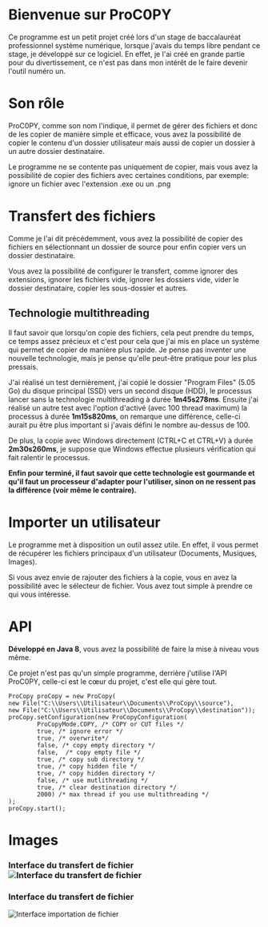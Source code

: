 
# Bienvenue sur ProC0PY

Ce programme est un petit projet créé lors d'un stage de baccalauréat professionnel système numérique, lorsque j'avais du temps libre pendant ce stage, je développé sur ce logiciel. En effet, je l'ai créé en grande partie pour du divertissement, ce n'est pas dans mon intérêt de le faire devenir l'outil numéro un.

# Son rôle

ProC0PY, comme son nom l'indique, il permet de gérer des fichiers et donc de les copier de manière simple et efficace, vous avez la possibilité de copier le contenu d'un dossier utilisateur mais aussi de copier un dossier à un autre dossier destinataire.

Le programme ne se contente pas uniquement de copier, mais vous avez la possibilité de copier des fichiers avec certaines conditions, par exemple: ignore un fichier avec l'extension .exe ou un .png

# Transfert des fichiers

Comme je l'ai dit précédemment, vous avez la possibilité de copier des fichiers en sélectionnant un dossier de source pour enfin copier vers un dossier destinataire.

Vous avez la possibilité de configurer le transfert, comme ignorer des extensions, ignorer les fichiers vide, ignorer les dossiers vide, vider le dossier destinataire, copier les sous-dossier et autres.

## Technologie multithreading

Il faut savoir que lorsqu'on copie des fichiers, cela peut prendre du temps, ce temps assez précieux et c'est pour cela que j'ai mis en place un système qui permet de copier de manière plus rapide. Je pense pas inventer une nouvelle technologie, mais je pense qu'elle peut-être pratique pour les plus pressais.

J'ai réalisé un test dernièrement, j'ai copié le dossier "Program Files" (5.05 Go) du disque principal (SSD) vers un second disque (HDD), le processus lancer sans la technologie multithreading à durée **1m45s278ms**. Ensuite j'ai réalisé un autre test avec l'option d'activé (avec 100 thread maximum) la processus à durée **1m15s820ms**, on remarque une différence, celle-ci aurait pu être plus important si j'avais défini le nombre au-dessus de 100.

De plus, la copie avec Windows directement (CTRL+C et CTRL+V) à durée **2m30s260ms**, je suppose que Windows effectue plusieurs vérification qui fait ralentir le processus.

**Enfin pour terminé, il faut savoir que cette technologie est gourmande et qu'il faut un processeur d'adapter pour l'utiliser, sinon on ne ressent pas la différence (voir même le contraire).**

# Importer un utilisateur

Le programme met à disposition un outil assez utile. En effet, il vous permet de récupérer les fichiers principaux d'un utilisateur (Documents, Musiques, Images).

Si vous avez envie de rajouter des fichiers à la copie, vous en avez la possibilité avec le sélecteur de fichier. Vous avez tout simple à prendre ce qui vous intéresse.

# API

**Développé en Java 8**, vous avez la possibilité de faire la mise à niveau vous même.

Ce projet n'est pas qu'un simple programme, derrière j'utilise l'API ProC0PY, celle-ci est le cœur du projet, c'est elle qui gère tout.

    ProCopy proCopy = new ProCopy(
    new File("C:\\Users\\Utilisateur\\Documents\\ProCopy\\source"), 
    new File("C:\\Users\\Utilisateur\\Documents\\ProCopy\\destination"));   
    proCopy.setConfiguration(new ProCopyConfiguration(  
            ProCopyMode.COPY, /* COPY or CUT files */
            true, /* ignore error */
            true, /* overwrite*/
            false, /* copy empty directory */
            false,  /* copy empty file */
            true, /* copy sub directory */
            true, /* copy hidden file */
            true, /* copy hidden directory */
            false, /* use mutlithreading */
            true, /* clear destination directory */ 
            2000) /* max thread if you use multithreading */ 
    );
    proCopy.start();

# Images

### Interface du transfert de fichier![Interface du transfert de fichier](https://i.ibb.co/X39Y6pG/Capture-d-cran-2022-01-26-090619.png)
### Interface du transfert de fichier
![Interface importation de fichier](https://i.ibb.co/fvCRy6Z/Capture-d-cran-2022-01-26-090720.png)
